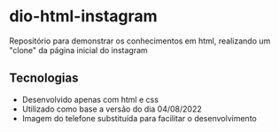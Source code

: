# dio-html-instagram
Repositório para demonstrar os conhecimentos em html, realizando um "clone" da página inicial do instagram

## Tecnologias
- Desenvolvido apenas com html e css
- Utilizado como base a versão do dia 04/08/2022
- Imagem do telefone substituída para facilitar o desenvolvimento